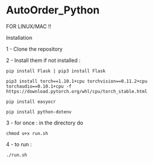 # AutoOrder_Python

FOR LINUX/MAC !!

Installation

1 - Clone the repository

2 - Install them if not installed :

    pip install Flask | pip3 install Flask
    
    pip3 install torch==1.10.1+cpu torchvision==0.11.2+cpu torchaudio==0.10.1+cpu -f https://download.pytorch.org/whl/cpu/torch_stable.html
    
    pip install easyocr
    
    pip install python-dotenv

3 - for once : in the directory do 

    chmod u+x run.sh

4 - to run : 

    ./run.sh

